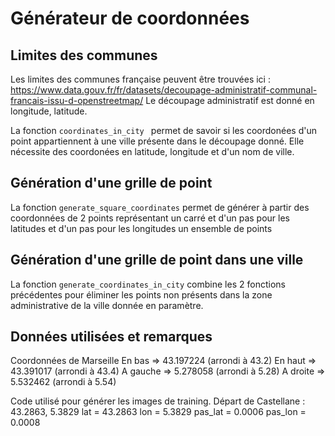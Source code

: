 # Générateur de coordonnées

## Limites des communes

Les limites des communes française peuvent être trouvées ici : https://www.data.gouv.fr/fr/datasets/decoupage-administratif-communal-francais-issu-d-openstreetmap/
Le découpage administratif est donné en longitude, latitude.

La fonction ```coordinates_in_city ``` permet de savoir si les coordonées d'un point appartiennent à une ville présente dans le découpage donné. Elle nécessite des coordonées en latitude, longitude et d'un nom de ville.

## Génération d'une grille de point

La fonction ``` generate_square_coordinates ``` permet de générer à partir des coordonnées de 2 points représentant un carré et d'un pas pour les latitudes et d'un pas pour les longitudes un ensemble de points

## Génération d'une grille de point dans une ville

La fonction ``` generate_coordinates_in_city ``` combine les 2 fonctions précédentes pour éliminer les points non présents dans la zone administrative de la ville donnée en paramètre. 

## Données utilisées et remarques 

Coordonnées de Marseille
En bas => 43.197224 (arrondi à 43.2)
En haut => 43.391017 (arrondi à 43.4)
A gauche => 5.278058 (arrondi à 5.28)
A droite => 5.532462 (arrondi à 5.54)

Code utilisé pour générer les images de training.
Départ de Castellane : 43.2863, 5.3829
lat = 43.2863
lon = 5.3829
pas_lat = 0.0006
pas_lon = 0.0008